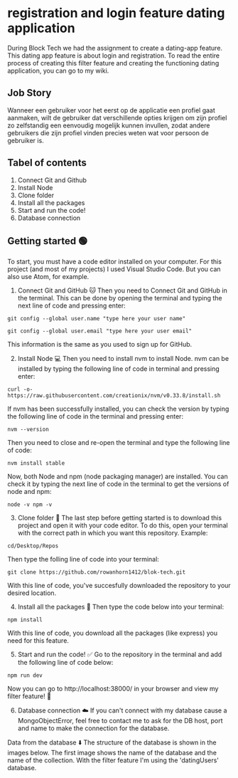 # registration and login feature dating application
During Block Tech we had the assignment to create a dating-app feature. This dating app feature is about login and registration. To read the entire process of creating this filter feature and creating the functioning dating application, you can go to my wiki.

## Job Story
Wanneer een gebruiker voor het eerst op de applicatie een profiel gaat aanmaken, wilt de gebruiker dat verschillende opties krijgen om zijn profiel zo zelfstandig een eenvoudig mogelijk kunnen invullen, zodat andere gebruikers die zijn profiel vinden precies weten wat voor persoon de gebruiker is.

## Tabel of contents
1. Connect Git and Github
2. Install Node
3. Clone folder
4. Install all the packages
5. Start and run the code!
6. Database connection

## Getting started 🟢
To start, you must have a code editor installed on your computer. For this project (and most of my projects) I used Visual Studio Code. But you can also use Atom, for example.

1. Connect Git and GitHub 🐱
Then you need to Connect Git and GitHub in the terminal. This can be done by opening the terminal and typing the next line of code and pressing enter:

```
git config --global user.name "type here your user name"
```

```
git config --global user.email "type here your user email"
```

This information is the same as you used to sign up for GitHub.

2. Install Node 💻
Then you need to install nvm to install Node. nvm can be installed by typing the following line of code in terminal and pressing enter:

```
curl -o- https://raw.githubusercontent.com/creationix/nvm/v0.33.8/install.sh
```

If nvm has been successfully installed, you can check the version by typing the following line of code in the terminal and pressing enter:

```
nvm --version
```

Then you need to close and re-open the terminal and type the following line of code:

```
nvm install stable
```

Now, both Node and npm (node packaging manager) are installed. You can check it by typing the next line of code in the terminal to get the versions of node and npm:

```
node -v npm -v
```

3. Clone folder 📁
The last step before getting started is to download this project and open it with your code editor. To do this, open your terminal with the correct path in which you want this repository. Example:

```
cd/Desktop/Repos
```

Then type the folling line of code into your terminal:

```
git clone https://github.com/rowanhorn1412/blok-tech.git
```

With this line of code, you've succesfully downloaded the repository to your desired location.

4. Install all the packages 📑
Then type the code below into your terminal:

```
npm install
```

With this line of code, you download all the packages (like express) you need for this feature.

5. Start and run the code! ✅
Go to the repository in the terminal and add the following line of code below:

```
npm run dev
```

Now you can go to http://localhost:38000/ in your browser and view my filter feature! 🙌

6. Database connection ☁️
If you can't connect with my database cause a MongoObjectError, feel free to contact me to ask for the DB host, port and name to make the connection for the database.

Data from the database ⬇️
The structure of the database is shown in the images below. The first image shows the name of the database and the name of the collection. With the filter feature I'm using the 'datingUsers' database.